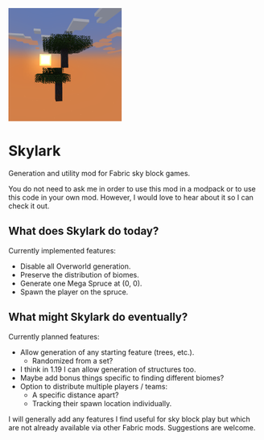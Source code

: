 ![icon](./src/main/resources/assets/skylark/icon.png)

# Skylark
Generation and utility mod for Fabric sky block games.

You do not need to ask me in order to use this mod in a modpack or to use
this code in your own mod.  However, I would love to hear about it so I can
check it out.

## What does Skylark do today?
Currently implemented features:
* Disable all Overworld generation.
* Preserve the distribution of biomes.
* Generate one Mega Spruce at (0, 0).
* Spawn the player on the spruce.

## What might Skylark do eventually?
Currently planned features:
* Allow generation of any starting feature (trees, etc.).
  * Randomized from a set?
* I think in 1.19 I can allow generation of structures too.
* Maybe add bonus things specific to finding different biomes?
* Option to distribute multiple players / teams:
  * A specific distance apart?
  * Tracking their spawn location individually.

I will generally add any features I find useful for sky block play but which
are not already available via other Fabric mods.  Suggestions are welcome.
